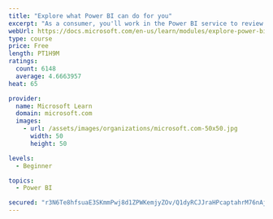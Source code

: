 ```yaml
---
title: "Explore what Power BI can do for you"
excerpt: "As a consumer, you'll work in the Power BI service to review and interact with content that has been shared with you. This module provides the foundational information that you need to work effectively in the Power BI service."
webUrl: https://docs.microsoft.com/en-us/learn/modules/explore-power-bi-service/
type: course
price: Free
length: PT1H9M
ratings:
  count: 6148
  average: 4.6663957
heat: 65

provider:
  name: Microsoft Learn
  domain: microsoft.com
  images:
    - url: /assets/images/organizations/microsoft.com-50x50.jpg
      width: 50
      height: 50

levels:
  - Beginner

topics:
  - Power BI

secured: "r3N6Te8hfsuaE3SKmmPwj8d1ZPWKemjyZOv/Q1dyRCJJraHPcaptahrM76nAjEzJh68097pLgb8drs39//Zuh8nUUEyYKDAPYrZqNb8GhoQ4i19tGIBU72GhtSZ89T4iaOjTMfSkoyBUlg/KGxG4N0n/DGGnw5N6PM4ucA97uMb7dMiwaT9AmsUDycTCHb3ZMqmAqnIAXNseugReH0efQ7+p4naikbYkyIkd7gTX8FxuNomIJWfyprK05ve3L7Rc8hqb1E9sqVXM4kpUvkpQOdAjVpUmCkaT9dmPtcQdcDIcvB+mW5kzSrOoMVZdZ+JUPezar4j2u/jPmqyRbxRDQKHJrKpti5CaSzpQfEYrSCjKliWiodFY38HiY5TzZzAyuaW/oR294SIM7eObmb6Xrw==;5+kR4h1vjXW+5pzpHNhWmg=="
---
```


